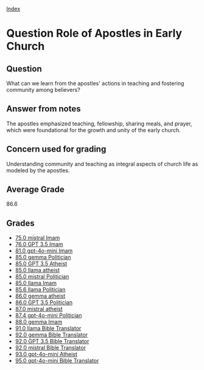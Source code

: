 
[Index](../../index.md)
# Question Role of Apostles in Early Church
## Question
What can we learn from the apostles' actions in teaching and fostering community among believers?

## Answer from notes
The apostles emphasized teaching, fellowship, sharing meals, and prayer, which were foundational for the growth and unity of the early church.

## Concern used for grading
Understanding community and teaching as integral aspects of church life as modeled by the apostles.

## Average Grade
86.6

## Grades
 * [75.0 mistral Imam](../answers/mistral_Imam/Role_of_Apostles_in_Early_Church.md)
 * [76.0 GPT 3.5 Imam](../answers/GPT_3.5_Imam/Role_of_Apostles_in_Early_Church.md)
 * [81.0 gpt-4o-mini Imam](../answers/gpt-4o-mini_Imam/Role_of_Apostles_in_Early_Church.md)
 * [85.0 gemma Politician](../answers/gemma_Politician/Role_of_Apostles_in_Early_Church.md)
 * [85.0 GPT 3.5 Atheist](../answers/GPT_3.5_Atheist/Role_of_Apostles_in_Early_Church.md)
 * [85.0 llama atheist](../answers/llama_atheist/Role_of_Apostles_in_Early_Church.md)
 * [85.0 mistral Politician](../answers/mistral_Politician/Role_of_Apostles_in_Early_Church.md)
 * [85.0 llama Imam](../answers/llama_Imam/Role_of_Apostles_in_Early_Church.md)
 * [85.6 llama Politician](../answers/llama_Politician/Role_of_Apostles_in_Early_Church.md)
 * [86.0 gemma atheist](../answers/gemma_atheist/Role_of_Apostles_in_Early_Church.md)
 * [86.0 GPT 3.5 Politician](../answers/GPT_3.5_Politician/Role_of_Apostles_in_Early_Church.md)
 * [87.0 mistral atheist](../answers/mistral_atheist/Role_of_Apostles_in_Early_Church.md)
 * [87.4 gpt-4o-mini Politician](../answers/gpt-4o-mini_Politician/Role_of_Apostles_in_Early_Church.md)
 * [88.0 gemma Imam](../answers/gemma_Imam/Role_of_Apostles_in_Early_Church.md)
 * [91.0 llama Bible Translator](../answers/llama_Bible_Translator/Role_of_Apostles_in_Early_Church.md)
 * [92.0 gemma Bible Translator](../answers/gemma_Bible_Translator/Role_of_Apostles_in_Early_Church.md)
 * [92.0 GPT 3.5 Bible Translator](../answers/GPT_3.5_Bible_Translator/Role_of_Apostles_in_Early_Church.md)
 * [92.0 mistral Bible Translator](../answers/mistral_Bible_Translator/Role_of_Apostles_in_Early_Church.md)
 * [93.0 gpt-4o-mini Atheist](../answers/gpt-4o-mini_Atheist/Role_of_Apostles_in_Early_Church.md)
 * [95.0 gpt-4o-mini Bible Translator](../answers/gpt-4o-mini_Bible_Translator/Role_of_Apostles_in_Early_Church.md)
